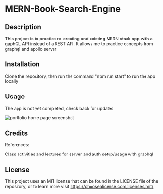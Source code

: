 # MERN-Book-Search-Engine


## Description

This project is to practice re-creating and existing MERN stack app with a gaphQL API instead of a REST API. It allows me to practice concepts from graphql and apollo server

## Installation

Clone the repository, then run the command "npm run start" to run the app locally

## Usage

The app is not yet completed, check back for updates

![portfolio home page screenshot](./src/components/assets/images/react-portfolio-screenshot.png)
    

## Credits

References:

Class activities and lectures for server and auth setup/usage with graphql


## License

This project uses an MIT license that can be found in the LICENSE file of the repository, or to learn more visit https://choosealicense.com/licenses/mit/
